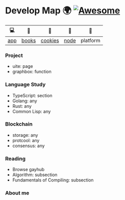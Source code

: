 # Develop Map 🌍  [![Awesome](https://cdn.rawgit.com/sindresorhus/awesome/d7305f38d29fed78fa85652e3a63e154dd8e8829/media/badge.svg)](https://github.com/sindresorhus/awesome)

| 💻             | 📄                 | 🍩                    | 🎯              | 🌈                   |
| -------------- | ------------------ | --------------------- | --------------- | -------------------- |
| [app](/app.md) | [books](/books.md) | [cookies](cookies.md) | [node](node.md) | platform |

### Project  
+ uite: page
+ graphbox: function

### Language Study  
+ TypeScript: section
+ Golang: any
+ Rust: any
+ Common Lisp: any

### Blockchain  
+ storage: any
+ protcool: any
+ consensus: any

### Reading  
+ Browse gayhub
+ Algorithm: subsection
+ Fundamentals of Compiling: subsection

### About me



  
